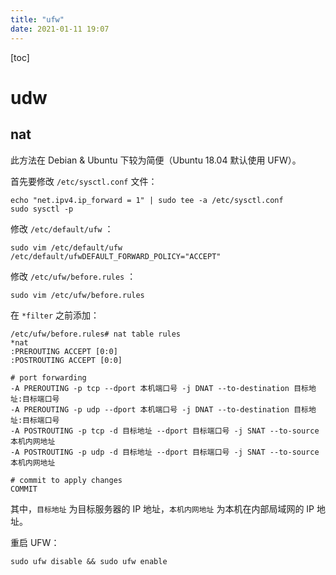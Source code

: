 ```yaml
---
title: "ufw"
date: 2021-01-11 19:07
---
```

[toc]



# udw

## nat

此方法在 Debian & Ubuntu 下较为简便（Ubuntu 18.04 默认使用 UFW）。

首先要修改 `/etc/sysctl.conf` 文件：

```
echo "net.ipv4.ip_forward = 1" | sudo tee -a /etc/sysctl.conf
sudo sysctl -p
```

修改 `/etc/default/ufw` ：

```
sudo vim /etc/default/ufw
/etc/default/ufwDEFAULT_FORWARD_POLICY="ACCEPT"
```

修改 `/etc/ufw/before.rules` ：

```
sudo vim /etc/ufw/before.rules
```

在 `*filter` 之前添加：

```
/etc/ufw/before.rules# nat table rules
*nat
:PREROUTING ACCEPT [0:0]
:POSTROUTING ACCEPT [0:0]

# port forwarding
-A PREROUTING -p tcp --dport 本机端口号 -j DNAT --to-destination 目标地址:目标端口号
-A PREROUTING -p udp --dport 本机端口号 -j DNAT --to-destination 目标地址:目标端口号
-A POSTROUTING -p tcp -d 目标地址 --dport 目标端口号 -j SNAT --to-source 本机内网地址
-A POSTROUTING -p udp -d 目标地址 --dport 目标端口号 -j SNAT --to-source 本机内网地址

# commit to apply changes
COMMIT
```

其中，`目标地址` 为目标服务器的 IP 地址，`本机内网地址` 为本机在内部局域网的 IP 地址。

重启 UFW：

```
sudo ufw disable && sudo ufw enable
```